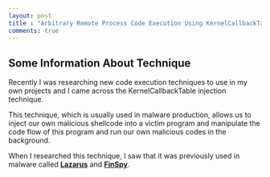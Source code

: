 ```yaml
---
layout: post
title : "Arbitrary Remote Process Code Execution Using KernelCallbackTable"
comments: true
---
```


## Some Information About Technique
Recently I was researching new code execution techniques to use in my own projects and I came across the KernelCallbackTable injection technique.

This technique, which is usually used in malware production, allows us to inject our own malicious shellcode into a victim program and manipulate the code flow of this program and run our own malicious codes in the background.



When I researched this technique, I saw that it was previously used in malware called [**Lazarus**](https://www.threatdown.com/blog/north-koreas-lazarus-apt-leverages-windows-update-client-github-in-latest-campaign/)  and [**FinSpy**](https://www.microsoft.com/en-us/security/blog/2018/03/01/finfisher-exposed-a-researchers-tale-of-defeating-traps-tricks-and-complex-virtual-machines/).



